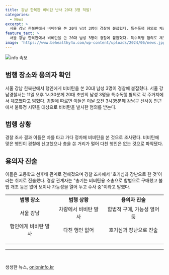 ```yaml
---
title: 강남 한복판 비비탄 난사 20대 3명 적발!
categories:
  - News
excerpt: >
  서울 강남 한복판에서 비비탄을 쏜 20대 남성 3명이 경찰에 붙잡혔다. 특수폭행 혐의로 체포된 이들은 신사동 인근에서 불특정 시민을 대상으로 비비탄을 발사한 것으로 조사됐다. 고등학교 선후배 관계로 전해진 이들은 호기심과 장난이라며 취지를 밝혔으며, 총기는 합법적으로 구매한 것으로 확인됐다. 현재는 불법 개조 가능성을 열어두고 수사 중이다.
feature_text: >
  서울 강남 한복판에서 비비탄을 쏜 20대 남성 3명이 경찰에 붙잡혔다. 특수폭행 혐의로 체포된 이들은 신사동 인근에서 불특정 시민을 대상으로 비비탄을 발사한 것으로 조사됐다. 고등학교 선후배 관계로 전해진 이들은 호기심과 장난이라며 취지를 밝혔으며, 총기는 합법적으로 구매한 것으로 확인됐다. 현재는 불법 개조 가능성을 열어두고 수사 중이다.
image: 'https://www.behealthy4u.com/wp-content/uploads/2024/06/news.jpg'
---
```


<p><img src="https://www.behealthy4u.com/wp-content/uploads/2024/06/news.jpg" alt="info 속보" /></p>

<h2 data-ke-size="size26">범행 장소와 용의자 확인</h2>

<p data-ke-size="size16">서울 강남 한복판에서 행인에게 비비탄을 쏜 20대 남성 3명이 경찰에 붙잡혔다. 서울 강남경찰서는 11일 오후 1시30분께 20대 초반의 남성 3명을 특수폭행 혐의로 각 주거지에서 체포했다고 밝혔다. 경찰에 따르면 이들은 이날 오전 3시35분께 강남구 신사동 인근에서 불특정 시민을 대상으로 비비탄을 발사한 혐의를 받는다.</p>

<h2 data-ke-size="size26">범행 상황</h2>

<p data-ke-size="size16">경찰 조사 결과 이들은 차를 타고 가다 정차해 비비탄을 쏜 것으로 조사됐다. 비비탄에 맞은 행인이 경찰에 신고했으나 총을 쏜 거리가 멀어 다친 행인은 없는 것으로 파악됐다.</p>

<h2 data-ke-size="size26">용의자 진술</h2>

<p data-ke-size="size16">이들은 고등학교 선후배 관계로 전해졌으며 경찰 조사에서 '호기심과 장난으로 한 것'이라는 취지로 진술했다. 경찰 관계자는 "총기는 비비탄용 소총으로 합법으로 구매했고 불법 개조 등은 없어 보이나 가능성을 열어 두고 수사 중"이라고 말했다.</p>

<table>
    <tr>
        <td style="text-align: center; height: 17px;"><b>범행 장소</b></td>
        <td style="text-align: center; height: 17px;"><b>범행 상황</b></td>
        <td style="text-align: center; height: 17px;"><b>용의자 진술</b></td>
    </tr>
    <tr>
        <td style="text-align: center; height: 17px;">서울 강남</td>
        <td style="text-align: center; height: 17px;">차량에서 비비탄 발사</td>
        <td style="text-align: center; height: 17px;">합법적 구매, 가능성 열어둠</td>
    </tr>
    <tr>
        <td style="text-align: center; height: 17px;">행인에게 비비탄 발사</td>
        <td style="text-align: center; height: 17px;">다친 행인 없어</td>
        <td style="text-align: center; height: 17px;">호기심과 장난으로 진술</td>
    </tr>
    <tr>
        <td style="text-align: center; height: 17px;"></td>
        <td style="text-align: center; height: 17px;"></td>
        <td style="text-align: center; height: 17px;"></td>
    </tr>
</table>

<hr>

<p data-ke-size="size16">&nbsp;</p>
생생한 뉴스, <a href="https://onioninfo.kr" rel="dofollow">onioninfo.kr</a>



